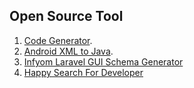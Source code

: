 ## Open Source Tool
1. [Code Generator](https://harish81.github.io/codegen/).
2. [Android XML to Java](https://harish81.github.io/xmlgen/).
3. [Infyom Laravel GUI Schema Generator](https://harish81.github.io/infyom-schema-generator/)
4. [Happy Search For Developer](https://harish81.github.io/happy-search/)


